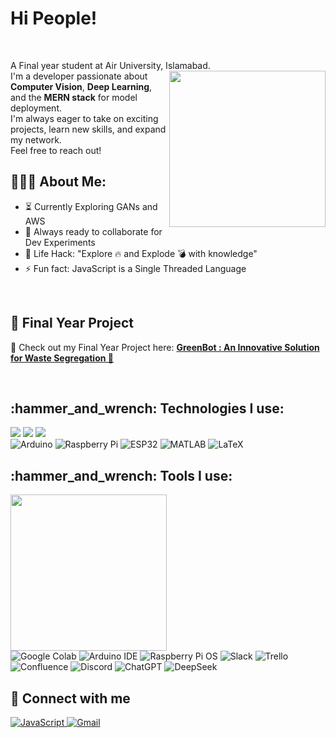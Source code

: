 
  <h1>Hi People!</h1><br>
 <p>A Final year student at Air University, Islamabad.<br>
   <img align='right' src='https://octodex.github.com/images/hula_loop_octodex03.gif' width='250'>
  I'm a developer passionate about <strong>Computer Vision</strong>, <strong>Deep Learning</strong>, and the <strong>MERN stack</strong> for model deployment.<br>
  I'm always eager to take on exciting projects, learn new skills, and expand my network. <br>
   Feel free to reach out!
</p>
<h2 align="left">👨🏻‍💻 About Me:</h2>

- :hourglass_flowing_sand: Currently Exploring GANs and AWS
- :rocket: Always ready to collaborate for Dev Experiments
- :dart: Life Hack: "Explore :fire: and Explode :bomb: with knowledge"
- :zap: Fun fact: JavaScript is a Single Threaded Language <be>

<br>
 <!-- Add this below the paragraph or anywhere you want to highlight your project -->
<h2 align="left">📌 Final Year Project</h2>
<p>
  🔗 Check out my Final Year Project here:
  <a href="https://green-bot.vercel.app/" target="_blank">
    <strong>GreenBot : An Innovative Solution for Waste Segregation 🚀</strong>
  </a>
</p>
<br>
 
<h2 align="left">:hammer_and_wrench: Technologies I use:</h2>
<p align="left">
    <!-- Core Technologies -->
    <img src="https://skillicons.dev/icons?i=html,css,js,ts,react,nextjs,tailwind,bootstrap,mongodb" />
    <img src="https://skillicons.dev/icons?i=python,cpp,c,r"  />
    <!-- AI & Deployment -->
    <img src="https://skillicons.dev/icons?i=aws" /> <br>
    <!-- Hardware -->
    <img src="https://img.shields.io/badge/Arduino-00979D?style=flat&logo=arduino&logoColor=white" alt="Arduino" />
    <img src="https://img.shields.io/badge/Raspberry_Pi-C51A4A?style=flat&logo=raspberrypi&logoColor=white" alt="Raspberry Pi" />
    <img src="https://img.shields.io/badge/ESP32-FFDD00?style=flat&logo=espressif&logoColor=black" alt="ESP32" />
    <!-- Other Languages -->
    <img src="https://img.shields.io/badge/MATLAB-0076A8?style=flat&logo=Mathworks&logoColor=white" alt="MATLAB" />
    <img src="https://img.shields.io/badge/LaTeX-008080?style=flat&logo=latex&logoColor=white" alt="LaTeX" />
</p>



<h2 align="left">:hammer_and_wrench: Tools I use:</h2>
<p align="left">
    <img src="https://skillicons.dev/icons?i=vscode,git,github,figma,postman" width="250" /> <br>
    <img src="https://img.shields.io/badge/Google_Colab-F9AB00?style=flat&logo=googlecolab&logoColor=black" alt="Google Colab" />
    <img src="https://img.shields.io/badge/Arduino_IDE-00979D?style=flat&logo=arduino&logoColor=white" alt="Arduino IDE" />
    <img src="https://img.shields.io/badge/Raspberry_Pi_OS-A22846?style=flat&logo=raspberrypi&logoColor=white" alt="Raspberry Pi OS" />
    <img src="https://img.shields.io/badge/Slack-4A154B?style=flat&logo=slack&logoColor=white" alt="Slack" />
    <img src="https://img.shields.io/badge/Trello-0052CC?style=flat&logo=trello&logoColor=white" alt="Trello" />
    <img src="https://img.shields.io/badge/Confluence-172B4D?style=flat&logo=confluence&logoColor=white" alt="Confluence" />
    <img src="https://img.shields.io/badge/Discord-5865F2?style=flat&logo=discord&logoColor=white" alt="Discord" />
    <img src="https://img.shields.io/badge/ChatGPT-10A37F?style=flat&logo=openai&logoColor=white" alt="ChatGPT" />
    <img src="https://img.shields.io/badge/DeepSeek-A020F0?style=flat&logoColor=white" alt="DeepSeek" />
</p>

## 👯 Connect with me
<p>
    <a href="https://www.linkedin.com/in/muhammad-burhan-ahmed-86ab7b10a/" target="_blank">
        <img alt="JavaScript" src="https://img.shields.io/badge/LinkedIn-0077B5?style=for-the-badge&logo=linkedin&logoColor=white">
    </a>
    <a href="https://mail.google.com/mail/?view=cm&fs=1&to=burhan.ahmed60090@gmail.com" target="_blank">
        <img alt="Gmail" src="https://img.shields.io/badge/Gmail-D14836?style=for-the-badge&logo=gmail&logoColor=white">
    </a>
</p>
<!--
**Burh2k/Burh2k** is a ✨ _special_ ✨ repository because its `README.md` (this file) appears on your GitHub profile.

Here are some ideas to get you started:

- 🔭 I’m currently working on ...
- 🌱 I’m currently learning ...
- 👯 I’m looking to collaborate on ...
- 🤔 I’m looking for help with ...
- 💬 Ask me about ...
- 📫 How to reach me: ...
- 😄 Pronouns: ...
- ⚡ Fun fact: ...
-->
